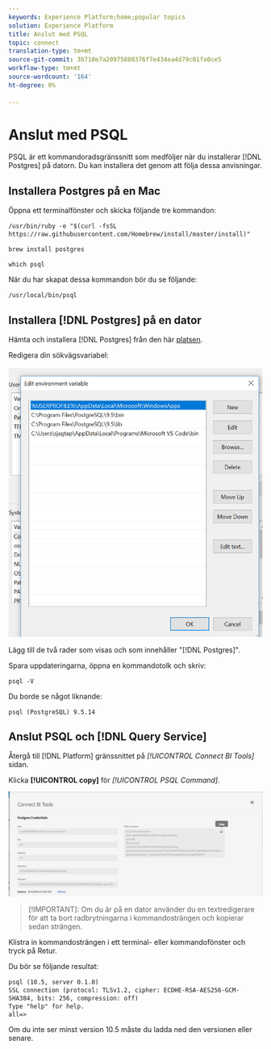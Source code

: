 ```yaml
---
keywords: Experience Platform;home;popular topics
solution: Experience Platform
title: Anslut med PSQL
topic: connect
translation-type: tm+mt
source-git-commit: 3b710e7a20975880376f7e434ea4d79c01fa0ce5
workflow-type: tm+mt
source-wordcount: '164'
ht-degree: 0%

---
```



# Anslut med PSQL

PSQL är ett kommandoradsgränssnitt som medföljer när du installerar [!DNL Postgres] på datorn. Du kan installera det genom att följa dessa anvisningar.

## Installera Postgres på en Mac

Öppna ett terminalfönster och skicka följande tre kommandon:

```shell
/usr/bin/ruby -e "$(curl -fsSL https://raw.githubusercontent.com/Homebrew/install/master/install)"
```

```shell
brew install postgres
```

```shell
which psql
```

När du har skapat dessa kommandon bör du se följande:

```shell
/usr/local/bin/psql
```

## Installera [!DNL Postgres] på en dator

Hämta och installera [!DNL Postgres] från den här [platsen](https://www.postgresql.org/download/windows/).

Redigera din sökvägsvariabel:

![Bild](../images/clients/psql/path.png)

Lägg till de två rader som visas och som innehåller &quot;[!DNL Postgres]&quot;.

Spara uppdateringarna, öppna en kommandotolk och skriv:

```shell
psql -V
```

Du borde se något liknande:

```shell
psql (PostgreSQL) 9.5.14
```

## Anslut PSQL och [!DNL Query Service]

Återgå till [!DNL Platform] gränssnittet på *[!UICONTROL Connect BI Tools]* sidan.

Klicka **[!UICONTROL copy]** för *[!UICONTROL PSQL Command]*.

![Bild](../images/clients/psql/connect-bi.png)

>[!IMPORTANT]: Om du är på en dator använder du en textredigerare för att ta bort radbrytningarna i kommandosträngen och kopierar sedan strängen.

Klistra in kommandosträngen i ett terminal- eller kommandofönster och tryck på Retur.

Du bör se följande resultat:

```shell
psql (10.5, server 0.1.0)
SSL connection (protocol: TLSv1.2, cipher: ECDHE-RSA-AES256-GCM-SHA384, bits: 256, compression: off)
Type "help" for help.
all=>
```

Om du inte ser minst version 10.5 måste du ladda ned den versionen eller senare.
